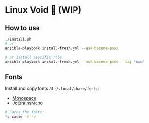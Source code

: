 # Linux Void :penguin: (WIP)

## How to use

```bash
./install.sh
# or
ansible-playbook install-fresh.yml --ask-become-pass

# or install specific role
ansible-playbook install-fresh.yml --ask-become-pass --tag "eww"
```

## Fonts

Install and copy fonts at `~/.local/share/fonts`:

- [Monospace](https://github.com/githubnext/monaspace)
- [JetBrainsMono](https://github.com/ryanoasis/nerd-fonts/releases)

```bash
# Cache the fonts:
fc-cache -f -v
```

